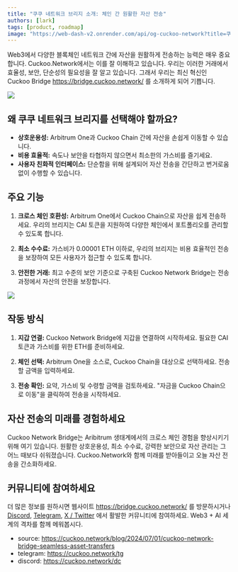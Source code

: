 ```yaml
---
title: "쿠쿠 네트워크 브리지 소개: 체인 간 원활한 자산 전송"
authors: [lark]
tags: [product, roadmap]
image: "https://web-dash-v2.onrender.com/api/og-cuckoo-network?title=쿠쿠 네트워크 브리지 소개: 체인 간 원활한 자산 전송"
---
```


Web3에서 다양한 블록체인 네트워크 간에 자산을 원활하게 전송하는 능력은 매우 중요합니다. Cuckoo.Network에서는 이를 잘 이해하고 있습니다. 우리는 이러한 거래에서 효율성, 보안, 단순성의 필요성을 잘 알고 있습니다. 그래서 우리는 최신 혁신인 Cuckoo Bridge https://bridge.cuckoo.network/ 를 소개하게 되어 기쁩니다.

![](https://cuckoo-network.b-cdn.net/cuckoo-network-bridge-seamless-asset-transfers.webp)

## 왜 쿠쿠 네트워크 브리지를 선택해야 할까요?

- **상호운용성:** Arbitrum One과 Cuckoo Chain 간에 자산을 손쉽게 이동할 수 있습니다.
- **비용 효율적:** 속도나 보안을 타협하지 않으면서 최소한의 가스비를 즐기세요.
- **사용자 친화적 인터페이스:** 단순함을 위해 설계되어 자산 전송을 간단하고 번거로움 없이 수행할 수 있습니다.

## 주요 기능

1. **크로스 체인 호환성:** Arbitrum One에서 Cuckoo Chain으로 자산을 쉽게 전송하세요. 우리의 브리지는 CAI 토큰을 지원하여 다양한 체인에서 포트폴리오를 관리할 수 있도록 합니다.

2. **최소 수수료:** 가스비가 0.00001 ETH 이하로, 우리의 브리지는 비용 효율적인 전송을 보장하여 모든 사용자가 접근할 수 있도록 합니다.

3. **안전한 거래:** 최고 수준의 보안 기준으로 구축된 Cuckoo Network Bridge는 전송 과정에서 자산의 안전을 보장합니다.

[![](https://cuckoo-network.b-cdn.net/cuckoo-bridge-screenshot.webp)](https://bridge.cuckoo.network/)

## 작동 방식

1. **지갑 연결:** Cuckoo Network Bridge에 지갑을 연결하여 시작하세요. 필요한 CAI 토큰과 가스비를 위한 ETH를 준비하세요.

2. **체인 선택:** Arbitrum One을 소스로, Cuckoo Chain을 대상으로 선택하세요. 전송할 금액을 입력하세요.

3. **전송 확인:** 요약, 가스비 및 수령할 금액을 검토하세요. "자금을 Cuckoo Chain으로 이동"을 클릭하여 전송을 시작하세요.

## 자산 전송의 미래를 경험하세요

Cuckoo Network Bridge는 Aribitrum 생태계에서의 크로스 체인 경험을 향상시키기 위해 여기 있습니다. 원활한 상호운용성, 최소 수수료, 강력한 보안으로 자산 관리는 그 어느 때보다 쉬워졌습니다. Cuckoo.Network와 함께 미래를 받아들이고 오늘 자산 전송을 간소화하세요.

## 커뮤니티에 참여하세요

더 많은 정보를 원하시면 웹사이트 https://bridge.cuckoo.network/ 를 방문하시거나 [Discord](https://cuckoo.network/dc), [Telegram](https://cuckoo.network/tg), [X / Twitter](https://cuckoo.network/x) 에서 활발한 커뮤니티에 참여하세요. Web3 + AI 세계의 격차를 함께 메워봅시다.

- source: https://cuckoo.network/blog/2024/07/01/cuckoo-network-bridge-seamless-asset-transfers
- telegram: https://cuckoo.network/tg
- discord: https://cuckoo.network/dc
